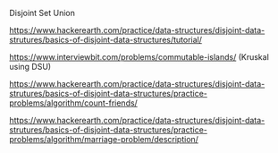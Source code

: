 Disjoint Set Union

https://www.hackerearth.com/practice/data-structures/disjoint-data-strutures/basics-of-disjoint-data-structures/tutorial/

https://www.interviewbit.com/problems/commutable-islands/ (Kruskal using DSU)

https://www.hackerearth.com/practice/data-structures/disjoint-data-strutures/basics-of-disjoint-data-structures/practice-problems/algorithm/count-friends/

https://www.hackerearth.com/practice/data-structures/disjoint-data-strutures/basics-of-disjoint-data-structures/practice-problems/algorithm/marriage-problem/description/

